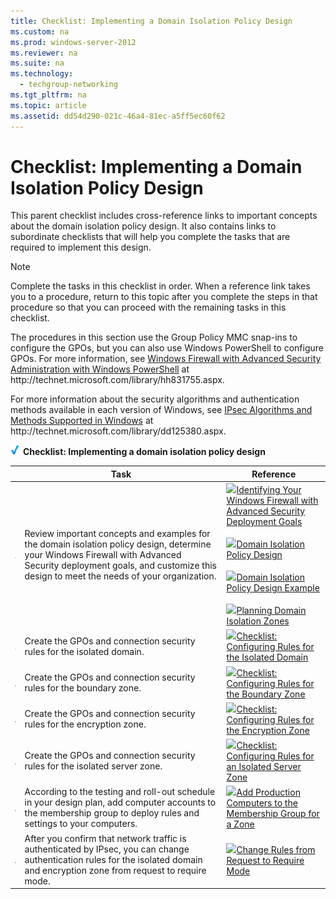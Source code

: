 ```yaml
---
title: Checklist: Implementing a Domain Isolation Policy Design
ms.custom: na
ms.prod: windows-server-2012
ms.reviewer: na
ms.suite: na
ms.technology: 
  - techgroup-networking
ms.tgt_pltfrm: na
ms.topic: article
ms.assetid: dd54d290-021c-46a4-81ec-a5ff5ec60f62
---
```

# Checklist: Implementing a Domain Isolation Policy Design
This parent checklist includes cross\-reference links to important concepts about the domain isolation policy design. It also contains links to subordinate checklists that will help you complete the tasks that are required to implement this design.

> [!NOTE]
> Complete the tasks in this checklist in order. When a reference link takes you to a procedure, return to this topic after you complete the steps in that procedure so that you can proceed with the remaining tasks in this checklist.
> 
> The procedures in this section use the Group Policy MMC snap\-ins to configure the GPOs, but you can also use Windows PowerShell to configure GPOs. For more information, see [Windows Firewall with Advanced Security Administration with Windows PowerShell](http://technet.microsoft.com/library/hh831755.aspx) at http:\/\/technet.microsoft.com\/library\/hh831755.aspx.
> 
> For more information about the security algorithms and authentication methods available in each version of Windows, see [IPsec Algorithms and Methods Supported in Windows](http://technet.microsoft.com/library/dd125380.aspx) at http:\/\/technet.microsoft.com\/library\/dd125380.aspx.

![](../../../media/Checklist--Implementing-a-Domain-Isolation-Policy-Design/2b05dce3-938f-4168-9b8f-1f4398cbdb9b.gif) **Checklist: Implementing a domain isolation policy design**

||Task|Reference|
|-|--------|-------------|
|![](../../../media/Checklist--Implementing-a-Domain-Isolation-Policy-Design/WFAS_icon_checkbox.gif)|Review important concepts and examples for the domain isolation policy design, determine your Windows Firewall with Advanced Security deployment goals, and customize this design to meet the needs of your organization.|![](media/faa393df-4856-4431-9eda-4f4e5be72a90.gif)[Identifying Your Windows Firewall with Advanced Security Deployment Goals](../../plan/windows-firewall-design-guide/Identifying-Your-Windows-Firewall-with-Advanced-Security-Deployment-Goals.md)<br /><br />![](media/faa393df-4856-4431-9eda-4f4e5be72a90.gif)[Domain Isolation Policy Design](Domain-Isolation-Policy-Design.md)<br /><br />![](media/faa393df-4856-4431-9eda-4f4e5be72a90.gif)[Domain Isolation Policy Design Example](Domain-Isolation-Policy-Design-Example.md)<br /><br />![](media/faa393df-4856-4431-9eda-4f4e5be72a90.gif)[Planning Domain Isolation Zones](Planning-Domain-Isolation-Zones.md)|
|![](../../../media/Checklist--Implementing-a-Domain-Isolation-Policy-Design/WFAS_icon_checkbox.gif)|Create the GPOs and connection security rules for the isolated domain.|![](media/bc6cea1a-1c6c-4124-8c8f-1df5adfe8c88.gif)[Checklist: Configuring Rules for the Isolated Domain](Checklist--Configuring-Rules-for-the-Isolated-Domain.md)|
|![](../../../media/Checklist--Implementing-a-Domain-Isolation-Policy-Design/WFAS_icon_checkbox.gif)|Create the GPOs and connection security rules for the boundary zone.|![](media/bc6cea1a-1c6c-4124-8c8f-1df5adfe8c88.gif)[Checklist: Configuring Rules for the Boundary Zone](Checklist--Configuring-Rules-for-the-Boundary-Zone.md)|
|![](../../../media/Checklist--Implementing-a-Domain-Isolation-Policy-Design/WFAS_icon_checkbox.gif)|Create the GPOs and connection security rules for the encryption zone.|![](media/bc6cea1a-1c6c-4124-8c8f-1df5adfe8c88.gif)[Checklist: Configuring Rules for the Encryption Zone](Checklist--Configuring-Rules-for-the-Encryption-Zone.md)|
|![](../../../media/Checklist--Implementing-a-Domain-Isolation-Policy-Design/WFAS_icon_checkbox.gif)|Create the GPOs and connection security rules for the isolated server zone.|![](media/bc6cea1a-1c6c-4124-8c8f-1df5adfe8c88.gif)[Checklist: Configuring Rules for an Isolated Server Zone](Checklist--Configuring-Rules-for-an-Isolated-Server-Zone.md)|
|![](../../../media/Checklist--Implementing-a-Domain-Isolation-Policy-Design/WFAS_icon_checkbox.gif)|According to the testing and roll\-out schedule in your design plan, add computer accounts to the membership group to deploy rules and settings to your computers.|![](media/15dd35b6-6cc6-421f-93f8-7109920e7144.gif)[Add Production Computers to the Membership Group for a Zone](Add-Production-Computers-to-the-Membership-Group-for-a-Zone.md)|
|![](../../../media/Checklist--Implementing-a-Domain-Isolation-Policy-Design/WFAS_icon_checkbox.gif)|After you confirm that network traffic is authenticated by IPsec, you can change authentication rules for the isolated domain and encryption zone from request to require mode.|![](media/15dd35b6-6cc6-421f-93f8-7109920e7144.gif)[Change Rules from Request to Require Mode](Change-Rules-from-Request-to-Require-Mode.md)|


